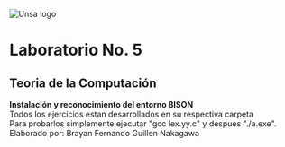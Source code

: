 ![Unsa logo](https://www.purdue.edu/discoverypark/arequipa-nexus/images/unsa.png)
# Laboratorio No. 5
## Teoria de la Computación

**Instalación y reconocimiento del entorno BISON**  
Todos los ejercicios estan desarrollados en su respectiva carpeta  
Para probarlos simplemente ejecutar "gcc lex.yy.c" y despues "./a.exe".  
Elaborado por: Brayan Fernando Guillen Nakagawa